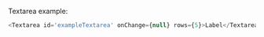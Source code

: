 Textarea example:

```js
<Textarea id='exampleTextarea' onChange={null} rows={5}>Label</Textarea>
```